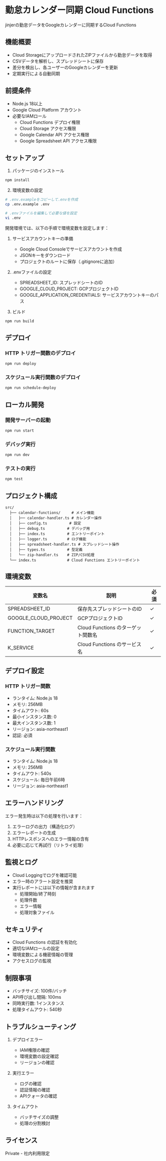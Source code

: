# 勤怠カレンダー同期 Cloud Functions

jinjerの勤怠データをGoogleカレンダーに同期するCloud Functions

## 機能概要

- Cloud StorageにアップロードされたZIPファイルから勤怠データを取得
- CSVデータを解析し、スプレッドシートに保存
- 差分を検出し、各ユーザーのGoogleカレンダーを更新
- 定期実行による自動同期

## 前提条件

- Node.js 18以上
- Google Cloud Platform アカウント
- 必要なIAMロール
  - Cloud Functions デプロイ権限
  - Cloud Storage アクセス権限
  - Google Calendar API アクセス権限
  - Google Spreadsheet API アクセス権限

## セットアップ

1. パッケージのインストール

```bash
npm install
```

2. 環境変数の設定

```bash
# .env.exampleをコピーして.envを作成
cp .env.example .env

# .envファイルを編集して必要な値を設定
vi .env
```

開発環境では、以下の手順で環境変数を設定します：

1. サービスアカウントキーの準備

   - Google Cloud Consoleでサービスアカウントを作成
   - JSONキーをダウンロード
   - プロジェクトのルートに保存（.gitignoreに追加）

2. .envファイルの設定

   - SPREADSHEET_ID: スプレッドシートのID
   - GOOGLE_CLOUD_PROJECT: GCPプロジェクトID
   - GOOGLE_APPLICATION_CREDENTIALS: サービスアカウントキーのパス

3. ビルド

```bash
npm run build
```

## デプロイ

### HTTP トリガー関数のデプロイ

```bash
npm run deploy
```

### スケジュール実行関数のデプロイ

```bash
npm run schedule-deploy
```

## ローカル開発

### 開発サーバーの起動

```bash
npm run start
```

### デバッグ実行

```bash
npm run dev
```

### テストの実行

```bash
npm test
```

## プロジェクト構成

```
src/
  ├── calendar-functions/     # メイン機能
  │   ├── calendar-handler.ts # カレンダー操作
  │   ├── config.ts          # 設定
  │   ├── debug.ts          # デバッグ用
  │   ├── index.ts          # エントリーポイント
  │   ├── logger.ts         # ログ機能
  │   ├── spreadsheet-handler.ts # スプレッドシート操作
  │   ├── types.ts          # 型定義
  │   └── zip-handler.ts    # ZIP/CSV処理
  └── index.ts              # Cloud Functions エントリーポイント

```

## 環境変数

| 変数名               | 説明                               | 必須 |
| -------------------- | ---------------------------------- | ---- |
| SPREADSHEET_ID       | 保存先スプレッドシートのID         | ✓    |
| GOOGLE_CLOUD_PROJECT | GCPプロジェクトID                  | ✓    |
| FUNCTION_TARGET      | Cloud Functions のターゲット関数名 | ✓    |
| K_SERVICE            | Cloud Functions のサービス名       | ✓    |

## デプロイ設定

### HTTP トリガー関数

- ランタイム: Node.js 18
- メモリ: 256MB
- タイムアウト: 60s
- 最小インスタンス数: 0
- 最大インスタンス数: 1
- リージョン: asia-northeast1
- 認証: 必須

### スケジュール実行関数

- ランタイム: Node.js 18
- メモリ: 256MB
- タイムアウト: 540s
- スケジュール: 毎日午前6時
- リージョン: asia-northeast1

## エラーハンドリング

エラー発生時は以下の処理を行います：

1. エラーログの出力（構造化ログ）
2. エラーレポートの生成
3. HTTPレスポンスへのエラー情報の含有
4. 必要に応じて再試行（リトライ処理）

## 監視とログ

- Cloud Loggingでログを確認可能
- エラー時のアラート設定を推奨
- 実行レポートには以下の情報が含まれます
  - 処理開始/終了時刻
  - 処理件数
  - エラー情報
  - 処理対象ファイル

## セキュリティ

- Cloud Functions の認証を有効化
- 適切なIAMロールの設定
- 環境変数による機密情報の管理
- アクセスログの監視

## 制限事項

- バッチサイズ: 100件/バッチ
- API呼び出し間隔: 100ms
- 同時実行数: 1インスタンス
- 処理タイムアウト: 540秒

## トラブルシューティング

1. デプロイエラー

   - IAM権限の確認
   - 環境変数の設定確認
   - リージョンの確認

2. 実行エラー

   - ログの確認
   - 認証情報の確認
   - APIクォータの確認

3. タイムアウト
   - バッチサイズの調整
   - 処理の分割検討

## ライセンス

Private - 社内利用限定
